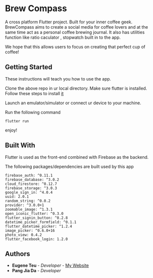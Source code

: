 # Brew Compass

A cross platform Flutter project. Built for your inner coffee geek. 
BrewCompass aims to create a social media for coffee lovers and at the same time act as a personal coffee brewing journal.  It also has utilities function like ratio caculator , stopwatch built in to the app.

We hope that this allows users to focus on creating that perfect cup of coffee!

## Getting Started

These instructions will teach you how to use the app. 

Clone the above repo in ur local directory.
Make sure flutter is installed. Follow these steps to install [it](https://flutter.dev/docs/get-started/install/)

Launch an emulator/simulator or connect ur device to your machine.

Run the following command
```
flutter run 
```

enjoy!

## Built With

Flutter is used as the front-end combined with Firebase as the backend. 

The following packages/dependencies are built used by this app
```
firebase_auth: ^0.11.1
firebase_database: ^3.0.2
cloud_firestore: ^0.12.7
firebase_storage: ^3.0.3
google_sign_in: ^4.0.4
uuid: 2.0.1
random_string: ^0.0.2
provider: ^3.0.0+1
zoomable_image: ^1.3.1
open_iconic_flutter: ^0.3.0
flutter_signin_button: ^0.2.8    
datetime_picker_formfield: ^0.1.1
flutter_datetime_picker: ^1.2.4
image_picker: ^0.6.0+16
photo_view: 0.4.2
flutter_facebook_login: 1.2.0
```

## Authors
             
* **Eugene Teu** - *Developer* - [My Website](https://eugeneteu.github.io/myWebsite/)
* **Pang Jia Da** - *Developer* 
